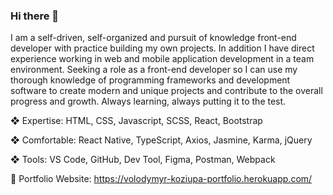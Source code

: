 ### Hi there 👋
I am a self-driven, self-organized and pursuit of knowledge front-end developer with practice building my own projects. In addition I have direct experience working in web and mobile application development in a team environment. Seeking a role as a front-end developer so I can use my thorough knowledge of programming frameworks and development software to create modern and unique projects and contribute to the overall progress and growth. Always learning, always putting it to the test.

❖ Expertise: HTML, CSS, Javascript, SCSS, React, Bootstrap

❖ Comfortable: React Native, TypeScript, Axios, Jasmine, Karma, jQuery

❖ Tools: VS Code, GitHub, Dev Tool, Figma, Postman, Webpack

👋 Portfolio Website:
https://volodymyr-koziupa-portfolio.herokuapp.com/
